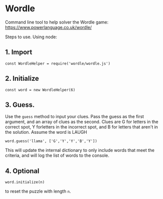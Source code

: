 # Wordle
Command line tool to help solver the Wordle game: https://www.powerlanguage.co.uk/wordle/

Steps to use. Using node:

## 1. Import

`const WordleHelper = require('wordle/wordle.js')`

## 2. Initialize

`const word = new WordleHelper(6)`

## 3. Guess.

Use the `guess` method to input your clues. Pass the guess as the first argument, and an array of clues as the second.
Clues are G for letters in the correct spot, Y forletters in the incorrect spot, and B for letters that aren't in the solution.
Assume the word is LAUGH

`word.guess('llama', ['G','Y','Y','B','Y'])`

This will update the internal dictionary to only include words that meet the criteria, and will log the list of words to the console.

## 4. Optional

`word.initialize(n)`

to reset the puzzle with length `n`.
